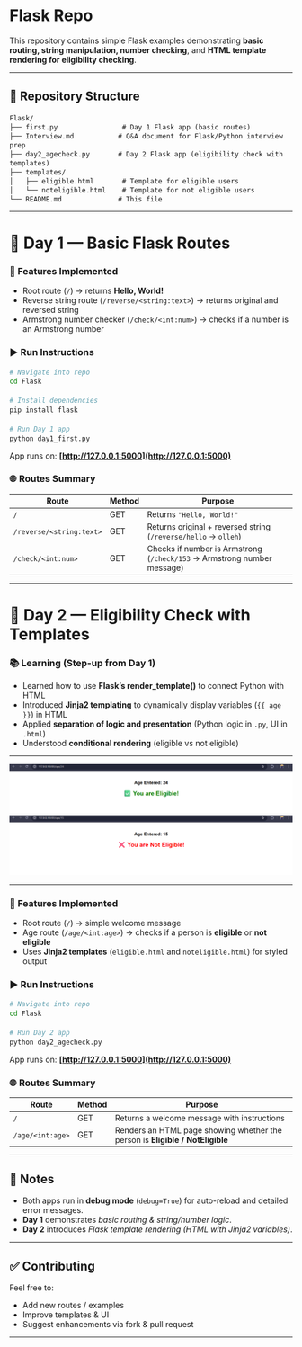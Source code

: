 # Flask Repo

This repository contains simple Flask examples demonstrating **basic routing, string manipulation, number checking**, and **HTML template rendering for eligibility checking**.

---

## 📁 Repository Structure

```
Flask/
├── first.py                # Day 1 Flask app (basic routes)
├── Interview.md           # Q&A document for Flask/Python interview prep
├── day2_agecheck.py       # Day 2 Flask app (eligibility check with templates)
├── templates/
│   ├── eligible.html       # Template for eligible users
│   └── noteligible.html    # Template for not eligible users
└── README.md              # This file
```

---

# 🔖 Day 1 — Basic Flask Routes

### 🚀 Features Implemented

* Root route (`/`) → returns **Hello, World!**
* Reverse string route (`/reverse/<string:text>`) → returns original and reversed string
* Armstrong number checker (`/check/<int:num>`) → checks if a number is an Armstrong number

### ▶️ Run Instructions

```bash
# Navigate into repo
cd Flask  

# Install dependencies
pip install flask  

# Run Day 1 app
python day1_first.py
```

App runs on: **[http://127.0.0.1:5000](http://127.0.0.1:5000)**

### 🌐 Routes Summary

| Route                    | Method | Purpose                                                                 |
| ------------------------ | ------ | ----------------------------------------------------------------------- |
| `/`                      | GET    | Returns `"Hello, World!"`                                               |
| `/reverse/<string:text>` | GET    | Returns original + reversed string (`/reverse/hello` → `olleh`)         |
| `/check/<int:num>`       | GET    | Checks if number is Armstrong (`/check/153` → Armstrong number message) |

---

# 🔖 Day 2 — Eligibility Check with Templates

### 📚 Learning (Step-up from Day 1)

* Learned how to use **Flask’s render\_template()** to connect Python with HTML
* Introduced **Jinja2 templating** to dynamically display variables (`{{ age }}`) in HTML
* Applied **separation of logic and presentation** (Python logic in `.py`, UI in `.html`)
* Understood **conditional rendering** (eligible vs not eligible)

---

<div align="center">
  <img src="https://github.com/1608Suraj/Flask/blob/main/Day02/eligible.png" alt="Eligible Page"/>
  <img src="https://github.com/1608Suraj/Flask/blob/main/Day02/not_eligible.png" alt="Not Eligible Page" />
</div>

---

### 🚀 Features Implemented

* Root route (`/`) → simple welcome message
* Age route (`/age/<int:age>`) → checks if a person is **eligible** or **not eligible**
* Uses **Jinja2 templates** (`eligible.html` and `noteligible.html`) for styled output

### ▶️ Run Instructions

```bash
# Navigate into repo
cd Flask  

# Run Day 2 app
python day2_agecheck.py
```

App runs on: **[http://127.0.0.1:5000](http://127.0.0.1:5000)**

### 🌐 Routes Summary

| Route            | Method | Purpose                                                               |
| ---------------- | ------ | --------------------------------------------------------------------- |
| `/`              | GET    | Returns a welcome message with instructions                           |
| `/age/<int:age>` | GET    | Renders an HTML page showing whether the person is **Eligible / NotEligible** |

---

## 🧰 Notes

* Both apps run in **debug mode** (`debug=True`) for auto-reload and detailed error messages.
* **Day 1** demonstrates *basic routing & string/number logic*.
* **Day 2** introduces *Flask template rendering (HTML with Jinja2 variables)*.

---

## ✅ Contributing

Feel free to:

* Add new routes / examples
* Improve templates & UI
* Suggest enhancements via fork & pull request

---
